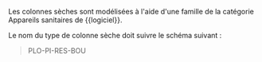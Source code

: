 Les colonnes sèches sont modélisées à l'aide d'une famille de la catégorie Appareils sanitaires de {{logiciel}}.

Le nom du type de colonne sèche doit suivre le schéma suivant :

> PLO-PI-RES-BOU